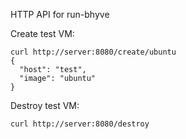HTTP API for run-bhyve

Create test VM:

```
curl http://server:8080/create/ubuntu
{
  "host": "test", 
  "image": "ubuntu"
}
```

Destroy test VM:


`curl http://server:8080/destroy`
